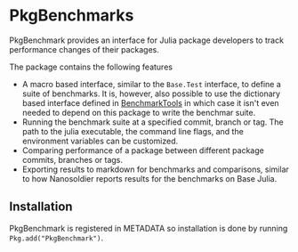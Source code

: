 # PkgBenchmarks

PkgBenchmark provides an interface for Julia package developers to track performance changes of their packages.

The package contains the following features

* A macro based interface, similar to the `Base.Test` interface, to define a suite of benchmarks. It is, however, also possible to use the dictionary based interface defined in [BenchmarkTools](https://github.com/JuliaCI/BenchmarkTools.jl) in which case it isn't even needed to depend on this package to write the benchmar suite.
* Running the benchmark suite at a specified commit, branch or tag. The path to the julia executable, the command line flags, and the environment variables can be customized.
* Comparing performance of a package between different package commits, branches or tags.
* Exporting results to markdown for benchmarks and comparisons, similar to how Nanosoldier reports results for the benchmarks on Base Julia.

## Installation

PkgBenchmark is registered in METADATA so installation is done by running `Pkg.add("PkgBenchmark")`.